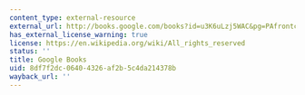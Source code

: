 ```yaml
---
content_type: external-resource
external_url: http://books.google.com/books?id=u3K6uLzj5WAC&pg=PAfrontcover
has_external_license_warning: true
license: https://en.wikipedia.org/wiki/All_rights_reserved
status: ''
title: Google Books
uid: 8df7f2dc-0640-4326-af2b-5c4da214378b
wayback_url: ''
---
```

